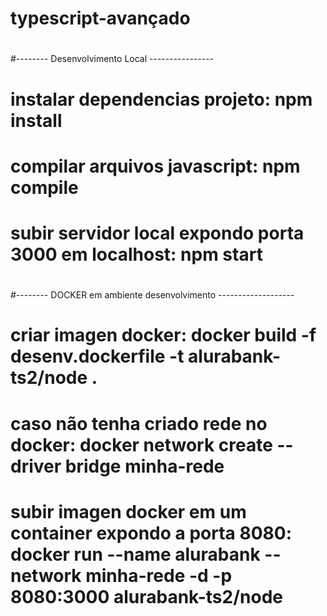 # typescript-avançado
#
#-------- Desenvolvimento Local ----------------
# instalar dependencias projeto: npm install
# compilar arquivos javascript: npm compile
# subir servidor local expondo porta 3000 em localhost: npm start 
#
#-------- DOCKER em ambiente desenvolvimento -------------------
# criar imagen docker: docker build -f desenv.dockerfile -t alurabank-ts2/node .
# caso não tenha criado rede no docker: docker network create --driver bridge minha-rede
# subir imagen docker em um container expondo a porta 8080: docker run --name alurabank --network minha-rede -d -p 8080:3000 alurabank-ts2/node
